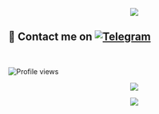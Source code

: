 <p align="center">
  <img src="https://media.giphy.com/media/FqBTvSNjNzeZG/giphy.gif">
</p>


## 📨 Contact me on [![Telegram](https://img.shields.io/badge/telegram-1b77FF.svg?style=for-the-badge&logo=telegram)](https://t.me/IDnyaPhilax) 
<br>

![Profile views](https://komarev.com/ghpvc/?username=Philaxx&color=blue&style=flat-square&label=Profile+Views)
<p align="center"><a href="https://github.com/Philaxx"><img src="https://github-readme-stats.vercel.app/api?username=Philaxx&show_icons=true&theme=radical"></a></p>
<p align="center"><a href="https://github.com/Philaxx"><img src="https://github-readme-stats.vercel.app/api/top-langs/?username=Philaxx&theme=radical&layout=compact"></a></p> 


<!---
Philaxx/Philaxx is a ✨ special ✨ repository because its `README.md` (this file) appears on your GitHub profile.
You can click the Preview link to take a look at your changes.
--->

